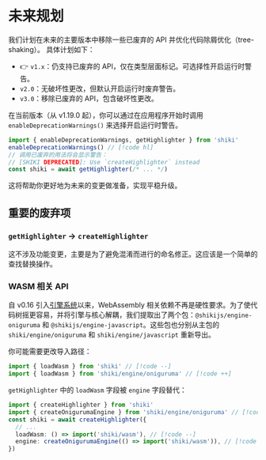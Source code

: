 # 未来规划

我们计划在未来的主要版本中移除一些已废弃的 API 并优化代码除屑优化（tree-shaking）。
具体计划如下：

- 👉 `v1.x`：仍支持已废弃的 API，仅在类型层面标记。可选择性开启运行时警告。
- `v2.0`：无破坏性更改，但默认开启运行时废弃警告。
- `v3.0`：移除已废弃的 API，包含破坏性更改。

在当前版本（从 v1.19.0 起），你可以通过在应用程序开始时调用 `enableDeprecationWarnings()` 来选择开启运行时警告。

```ts
import { enableDeprecationWarnings, getHighlighter } from 'shiki'
enableDeprecationWarnings() // [!code hl]
// 调用已废弃的用法将会显示警告：
// [SHIKI DEPRECATED]: Use `createHighlighter` instead
const shiki = await getHighlighter(/* ... */)
```

这将帮助你更好地为未来的变更做准备，实现平稳升级。

## 重要的废弃项

### `getHighlighter` -> `createHighlighter`

这不涉及功能变更，主要是为了避免混淆而进行的命名修正。这应该是一个简单的查找替换操作。

### WASM 相关 API

自 v0.16 引入[引擎系统](/guide/regex-engines)以来，WebAssembly 相关依赖不再是硬性要求。为了使代码树摇更容易，并将引擎与核心解耦，我们提取出了两个包：`@shikijs/engine-oniguruma` 和 `@shikijs/engine-javascript`。这些包也分别从主包的 `shiki/engine/oniguruma` 和 `shiki/engine/javascript` 重新导出。

你可能需要更改导入路径：

```ts
import { loadWasm } from 'shiki' // [!code --]
import { loadWasm } from 'shiki/engine/oniguruma' // [!code ++]
```

`getHighlighter` 中的 `loadWasm` 字段被 `engine` 字段替代：

```ts
import { createHighlighter } from 'shiki'
import { createOnigurumaEngine } from 'shiki/engine/oniguruma' // [!code ++]
const shiki = await createHighlighter({
  // ...
  loadWasm: () => import('shiki/wasm'), // [!code --]
  engine: createOnigurumaEngine(() => import('shiki/wasm')), // [!code ++]
})
```
